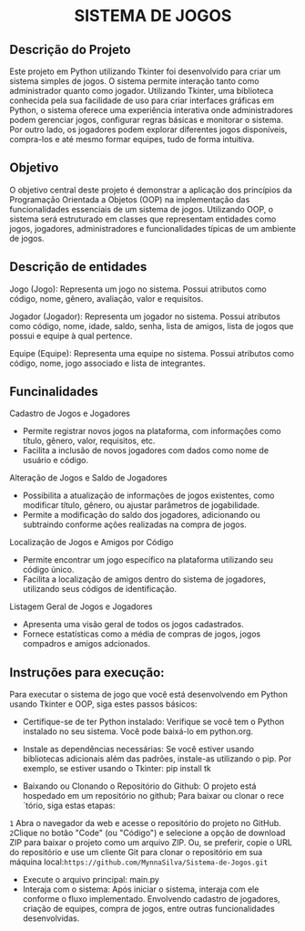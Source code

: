 <h1 align="center"> SISTEMA DE JOGOS </h1>

## Descrição do Projeto
Este projeto em Python utilizando Tkinter foi desenvolvido para criar um sistema simples de jogos. O sistema permite interação tanto como administrador quanto como jogador. Utilizando Tkinter, uma biblioteca conhecida pela sua facilidade de uso para criar interfaces gráficas em Python, o sistema oferece uma experiência interativa onde administradores podem gerenciar jogos, configurar regras básicas e monitorar o sistema. Por outro lado, os jogadores podem explorar diferentes jogos disponíveis, compra-los e até mesmo formar equipes, tudo de forma intuitiva.

## Objetivo
O objetivo central deste projeto é demonstrar a aplicação dos princípios da Programação Orientada a Objetos (OOP) na implementação das funcionalidades essenciais de um sistema de jogos. Utilizando OOP, o sistema será estruturado em classes que representam entidades como jogos, jogadores, administradores e funcionalidades típicas de um ambiente de jogos.

## Descrição de entidades
Jogo (Jogo): Representa um jogo no sistema. Possui atributos como código, nome, gênero, avaliação, valor e requisitos.

Jogador (Jogador): Representa um jogador no sistema. Possui atributos como código, nome, idade, saldo, senha, lista de amigos, lista de jogos que possui e equipe à qual pertence.

Equipe (Equipe): Representa uma equipe no sistema. Possui atributos como código, nome, jogo associado e lista de integrantes.

## Funcinalidades
Cadastro de Jogos e Jogadores
- Permite registrar novos jogos na plataforma, com informações como título, gênero, valor, requisitos,  etc.
- Facilita a inclusão de novos jogadores com dados como nome de usuário e código.
  
Alteração de Jogos e Saldo de Jogadores
- Possibilita a atualização de informações de jogos existentes, como modificar título, gênero, ou ajustar parâmetros de jogabilidade.
- Permite a modificação do saldo dos jogadores, adicionando ou subtraindo conforme ações realizadas na compra de jogos.

Localização de Jogos e Amigos por Código
- Permite encontrar um jogo específico na plataforma utilizando seu código único.
- Facilita a localização de amigos dentro do sistema de jogadores, utilizando seus códigos de identificação.

Listagem Geral de Jogos e Jogadores
- Apresenta uma visão geral de todos os jogos cadastrados.
- Fornece estatísticas como a média de compras de jogos, jogos compadros e amigos adcionados.

## Instruções para execução:
Para executar o sistema de jogo que você está desenvolvendo em Python usando Tkinter e OOP, siga estes passos básicos:

- Certifique-se de ter Python instalado: Verifique se você tem o Python instalado no seu sistema. Você pode baixá-lo em python.org.

- Instale as dependências necessárias: Se você estiver usando bibliotecas adicionais além das padrões, instale-as utilizando o pip. Por exemplo, se estiver usando o Tkinter:
pip install tk

- Baixando ou Clonando o Repositório do Github:
O projeto está hospedado em um repositório no github;
Para baixar ou clonar o rece´tório, siga estas etapas:

`1` Abra o navegador da web e acesse o repositório do projeto no GitHub.
`2`Clique no botão "Code" (ou "Código") e selecione a opção de download ZIP para baixar o projeto como um arquivo ZIP.
Ou, se preferir, copie o URL do repositório e use um cliente Git para clonar o repositório em sua máquina local:`https://github.com/MynnaSilva/Sistema-de-Jogos.git`


- Execute o arquivo principal:
  main.py
- Interaja com o sistema: Após iniciar o sistema, interaja com ele conforme o fluxo implementado. Envolvendo cadastro de jogadores, criação de equipes, compra de jogos, entre outras funcionalidades desenvolvidas.
